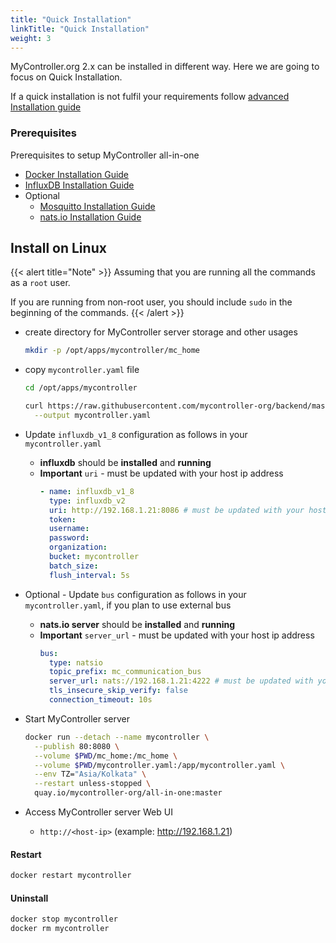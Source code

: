 ```yaml
---
title: "Quick Installation"
linkTitle: "Quick Installation"
weight: 3
---
```


MyController.org 2.x can be installed in different way.
Here we are going to focus on Quick Installation.

If a quick installation is not fulfil your requirements follow [advanced Installation guide](/docs/advanced-installation/)

### Prerequisites
Prerequisites to setup MyController all-in-one
* [Docker Installation Guide](/docs/getting-started/install-docker)
* [InfluxDB Installation Guide](/docs/getting-started/install-influxdb)
* Optional
  * [Mosquitto Installation Guide](/docs/getting-started/install-mosquitto)
  * [nats.io Installation Guide](/docs/getting-started/install-natsio)

## Install on Linux
{{< alert title="Note" >}}
Assuming that you are running all the commands as a `root` user.

If you are running from non-root user, you should include `sudo` in the beginning of the commands.
{{< /alert >}}

* create directory for MyController server storage and other usages
  ```bash
  mkdir -p /opt/apps/mycontroller/mc_home
  ```
* copy `mycontroller.yaml` file
  ```bash
  cd /opt/apps/mycontroller
  
  curl https://raw.githubusercontent.com/mycontroller-org/backend/master/resources/default-all-in-one.yaml \
    --output mycontroller.yaml
  ```

* Update `influxdb_v1_8` configuration as follows in your `mycontroller.yaml`
  * **influxdb** should be **installed** and **running**
  * **Important** `uri` - must be updated with your host ip address
    ```yaml
    - name: influxdb_v1_8
      type: influxdb_v2
      uri: http://192.168.1.21:8086 # must be updated with your host ip address
      token: 
      username:
      password:
      organization: 
      bucket: mycontroller
      batch_size:
      flush_interval: 5s
    ```

* Optional - Update `bus` configuration as follows in your `mycontroller.yaml`, if you plan to use external bus
  * **nats.io server** should be **installed** and **running**
  * **Important** `server_url` - must be updated with your host ip address
    ```yaml
    bus:
      type: natsio
      topic_prefix: mc_communication_bus
      server_url: nats://192.168.1.21:4222 # must be updated with your host ip address
      tls_insecure_skip_verify: false
      connection_timeout: 10s
    ```

* Start MyController server
  ```bash
  docker run --detach --name mycontroller \
    --publish 80:8080 \
    --volume $PWD/mc_home:/mc_home \
    --volume $PWD/mycontroller.yaml:/app/mycontroller.yaml \
    --env TZ="Asia/Kolkata" \
    --restart unless-stopped \
    quay.io/mycontroller-org/all-in-one:master
  ```

* Access MyController server Web UI
  * `http://<host-ip>` (example: http://192.168.1.21)

#### Restart
```bash
docker restart mycontroller
```

#### Uninstall
```bash
docker stop mycontroller
docker rm mycontroller
```